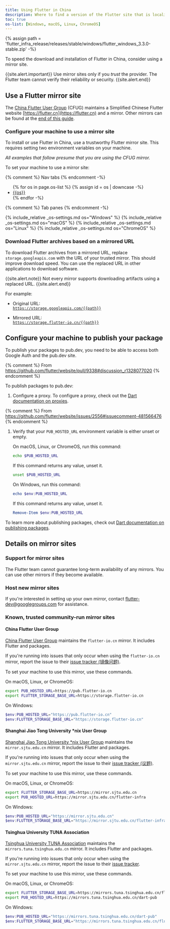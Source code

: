 ```yaml
---
title: Using Flutter in China
description: Where to find a version of the Flutter site that is localized to Simplified Chinese.
toc: true
os-list: [Windows, macOS, Linux, ChromeOS]
---
```


{% assign path = 'flutter_infra_release/releases/stable/windows/flutter_windows_3.3.0-stable.zip' -%}

To speed the download and installation of Flutter in China,
consider using a mirror site.

{{site.alert.important}}
  Use mirror sites only if you _trust_ the provider.
  The Flutter team cannot verify their reliability or security.
{{site.alert.end}}

## Use a Flutter mirror site

The [China Flutter User Group][] (CFUG) maintains a Simplified Chinese
Flutter website [https://flutter.cn](https://flutter.cn) and a mirror.
Other mirrors can be found at the [end of this guide](#known-trusted-community-run-mirror-sites).

### Configure your machine to use a mirror site

To install or use Flutter in China, use a trustworthy Flutter mirror site.
This requires setting two environment variables on your machine.

_All examples that follow presume that you are using the CFUG mirror._

To set your machine to use a mirror site:

{% comment %} Nav tabs {% endcomment -%}
<ul class="nav nav-tabs" id="china-os-tabs" role="tablist">
{% for os in page.os-list %}
{% assign id = os | downcase -%}
  <li class="nav-item">
    <a class="nav-link {%- if id == 'windows' %} active {% endif %}" id="{{id}}-tab" href="#{{id}}" role="tab" aria-controls="{{id}}" aria-selected="true">{{os}}</a>
  </li>
{% endfor -%}
</ul>

{% comment %} Tab panes {% endcomment -%}
<div class="tab-content">
{% include_relative _os-settings.md os="Windows" %}
{% include_relative _os-settings.md os="macOS" %}
{% include_relative _os-settings.md os="Linux" %}
{% include_relative _os-settings.md os="ChromeOS" %}
</div>

### Download Flutter archives based on a mirrored URL

To download Flutter archives from a mirrored URL,
replace `storage.googleapis.com` with the URL of your trusted mirror.
This should improve download speed.
 You can use the replaced URL in other applications to download software.

{{site.alert.note}}
  Not every mirror supports downloading artifacts using a replaced URL.
{{site.alert.end}}

For example:

* Original URL:<br>
  [`https://storage.googleapis.com/{{path}}`](https://storage.googleapis.com/{{path}})

* Mirrored URL:<br>
  [`https://storage.flutter-io.cn/{{path}}`](https://storage.flutter-io.cn/{{path}})

## Configure your machine to publish your package

To publish your packages to pub.dev,
you need to be able to access both Google Auth and the pub.dev site.

  {% comment %}
  From https://github.com/flutter/website/pull/9338#discussion_r1328077020
  {% endcomment %}

To publish packages to pub.dev:

1. Configure a proxy.
   To configure a proxy, check out the [Dart documentation on proxies][].

  {% comment %}
  From https://github.com/flutter/website/issues/2556#issuecomment-481566476
  {% endcomment %}

1. Verify that your `PUB_HOSTED_URL` environment variable is either unset
   or empty.

   On macOS, Linux, or ChromeOS, run this command:

   ```bash
   echo $PUB_HOSTED_URL
   ```

   If this command returns any value, unset it.

   ```bash
   unset $PUB_HOSTED_URL
   ```

   On Windows, run this command:

   ```powershell
   echo $env:PUB_HOSTED_URL
   ```

   If this command returns any value, unset it.

   ```powershell
   Remove-Item $env:PUB_HOSTED_URL
   ```

To learn more about publishing packages, check out
[Dart documentation on publishing packages][].

[Dart documentation on proxies]: {{site.dart-site}}/tools/pub/troubleshoot#pub-get-fails-from-behind-a-corporate-firewall

[Dart documentation on publishing packages]: {{site.dart-site}}/tools/pub/publishing

## Details on mirror sites

### Support for mirror sites

The Flutter team cannot guarantee long-term availability of any mirrors.
You can use other mirrors if they become available.

### Host new mirror sites

If you're interested in setting up your own mirror,
contact [flutter-dev@googlegroups.com](mailto:flutter-dev@googlegroups.com)
for assistance.

### Known, trusted community-run mirror sites

#### China Flutter User Group

[China Flutter User Group][] maintains the `flutter-io.cn` mirror.
It includes Flutter and packages.

If you're running into issues that only occur when
using the `flutter-io.cn` mirror, report the issue to their
[issue tracker (镜像问题)]({{site.github}}/cfug/flutter.cn/issues/new/choose).

To set your machine to use this mirror, use these commands.

On macOS, Linux, or ChromeOS:

```bash
export PUB_HOSTED_URL=https://pub.flutter-io.cn
export FLUTTER_STORAGE_BASE_URL=https://storage.flutter-io.cn
```

On Windows:

```powershell
$env:PUB_HOSTED_URL="https://pub.flutter-io.cn"
$env:FLUTTER_STORAGE_BASE_URL="https://storage.flutter-io.cn"
```

#### Shanghai Jiao Tong University *nix User Group

[Shanghai Jiao Tong University *nix User Group][]
maintains the `mirror.sjtu.edu.cn` mirror.
It includes Flutter and packages.

If you're running into issues that only occur when
using the `mirror.sjtu.edu.cn` mirror, report the issue to their
[issue tracker (议题)](https://github.com/sjtug/mirror-requests).

To set your machine to use this mirror, use these commands.

On macOS, Linux, or ChromeOS:

```bash
export FLUTTER_STORAGE_BASE_URL=https://mirror.sjtu.edu.cn
export PUB_HOSTED_URL=https://mirror.sjtu.edu.cn/flutter-infra
```

On Windows:

```powershell
$env:PUB_HOSTED_URL="https://mirror.sjtu.edu.cn"
$env:FLUTTER_STORAGE_BASE_URL="https://mirror.sjtu.edu.cn/flutter-infra"
```

#### Tsinghua University TUNA Association

[Tsinghua University TUNA Association][]
maintains the `mirrors.tuna.tsinghua.edu.cn` mirror.
It includes Flutter and packages.

If you're running into issues that only occur when
using the `mirror.sjtu.edu.cn` mirror, report the issue to their
[issue tracker](https://github.com/tuna/issues).

To set your machine to use this mirror, use these commands.

On macOS, Linux, or ChromeOS:

```bash
export FLUTTER_STORAGE_BASE_URL=https://mirrors.tuna.tsinghua.edu.cn/flutter
export PUB_HOSTED_URL=https://mirrors.tuna.tsinghua.edu.cn/dart-pub
```

On Windows:

```powershell
$env:PUB_HOSTED_URL="https://mirrors.tuna.tsinghua.edu.cn/dart-pub"
$env:FLUTTER_STORAGE_BASE_URL="https://mirrors.tuna.tsinghua.edu.cn/flutter"
```

[Tsinghua University TUNA Association]: https://tuna.moe

[China Flutter User Group]: https://github.com/cfug
[Shanghai Jiao Tong University *nix User Group]: https://github.com/sjtug
